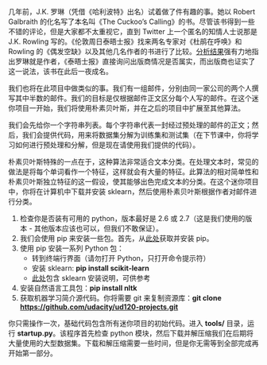 几年前，J.K. 罗琳（凭借《哈利波特》出名）试着做了件有趣的事。她以 Robert Galbraith 的化名写了本名叫《The Cuckoo’s Calling》的书。尽管该书得到一些不错的评论，但是大家都不太重视它，直到 Twitter 上一个匿名的知情人士说那是 J.K. Rowling 写的。《伦敦周日泰晤士报》找来两名专家对《杜鹃在呼唤》和 Rowling 的《偶发空缺》以及其他几名作者的书进行了比较。[分析结果](http://languagelog.ldc.upenn.edu/nll/?p=5315)强有力地指出罗琳就是作者，《泰晤士报》直接询问出版商情况是否属实，而出版商也证实了这一说法，该书在此后一夜成名。

我们也将在此项目中做类似的事。我们有一组邮件，分别由同一家公司的两个人撰写其中半数的邮件。我们的目标是仅根据邮件正文区分每个人写的邮件。在这个迷你项目一开始，我们将使用朴素贝叶斯，并在之后的项目中扩展至其他算法。

我们会先给你一个字符串列表。每个字符串代表一封经过预处理的邮件的正文；然后，我们会提供代码，用来将数据集分解为训练集和测试集（在下节课中，你将学习如何进行预处理和分解，但是现在请使用我们提供的代码）。

朴素贝叶斯特殊的一点在于，这种算法非常适合文本分类。在处理文本时，常见的做法是将每个单词看作一个特征，这样就会有大量的特征。此算法的相对简单性和朴素贝叶斯独立特征的这一假设，使其能够出色完成文本的分类。在这个迷你项目中，你将在计算机中下载并安装 sklearn，然后使用朴素贝叶斯根据作者对邮件进行分类。



1. 检查你是否装有可用的 python，版本最好是 2.6 或 2.7（这是我们使用的版本 - 其他版本应该也可以，但我们不敢保证）。
2. 我们会使用 pip 来安装一些包。首先，从[此处](https://pip.pypa.io/en/latest/installing.html)获取并安装 pip。
3. 使用 pip 安装一系列 Python 包：
   - 转到终端行界面（请勿打开 Python，只打开命令提示符）
   - 安装 sklearn: **pip install scikit-learn**
   - [此处](http://scikit-learn.org/stable/install.html)包含 sklearn 安装说明，可供参考
4. 安装自然语言工具包：**pip install nltk**
5. 获取机器学习简介源代码。你将需要 git 来复制资源库：**git clone https://github.com/udacity/ud120-projects.git**

你只需操作一次，基础代码包含所有迷你项目的初始代码。进入 **tools/** 目录，运行 **startup.py**。该程序首先检查 python 模块，然后下载并解压缩我们在后期将大量使用的大型数据集。下载和解压缩需要一些时间，但是你无需等到全部完成再开始第一部分。